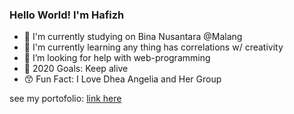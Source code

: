 ### Hello World! I'm Hafizh

- 🎒 I'm currently studying on Bina Nusantara @Malang
- 📘 I'm currently learning any thing has correlations w/ creativity
- 🤔 I’m looking for help with web-programming
- 🎯 2020 Goals: Keep alive
- 😙 Fun Fact: I Love Dhea Angelia and Her Group

see my portofolio: [link here][website]

[website]: http://hafizhmo.github.io/
